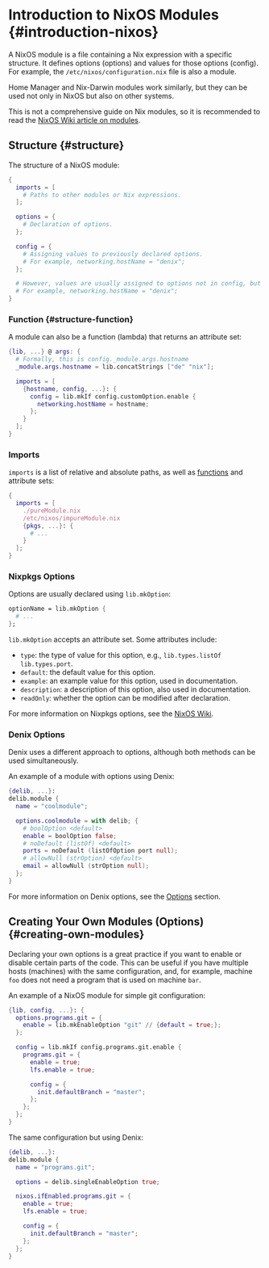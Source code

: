 # Introduction to NixOS Modules {#introduction-nixos}
A NixOS module is a file containing a Nix expression with a specific structure. It defines options (options) and values for those options (config). For example, the `/etc/nixos/configuration.nix` file is also a module.

Home Manager and Nix-Darwin modules work similarly, but they can be used not only in NixOS but also on other systems.

This is not a comprehensive guide on Nix modules, so it is recommended to read the [NixOS Wiki article on modules](https://nixos.wiki/wiki/NixOS_modules).

## Structure {#structure}
The structure of a NixOS module:

```nix
{
  imports = [
    # Paths to other modules or Nix expressions.
  ];

  options = {
    # Declaration of options.
  };

  config = {
    # Assigning values to previously declared options.
    # For example, networking.hostName = "denix";
  };

  # However, values are usually assigned to options not in config, but here.
  # For example, networking.hostName = "denix";
}
```

### Function {#structure-function}
A module can also be a function (lambda) that returns an attribute set:

```nix
{lib, ...} @ args: {
  # Formally, this is config._module.args.hostname
  _module.args.hostname = lib.concatStrings ["de" "nix"];

  imports = [
    {hostname, config, ...}: {
      config = lib.mkIf config.customOption.enable {
        networking.hostName = hostname;
      };
    }
  ];
}
```

### Imports
`imports` is a list of relative and absolute paths, as well as [functions](#structure-function) and attribute sets:

```nix
{
  imports = [
    ./pureModule.nix
    /etc/nixos/impureModule.nix
    {pkgs, ...}: {
      # ...
    }
  ];
}
```

### Nixpkgs Options
Options are usually declared using `lib.mkOption`:

```nix
optionName = lib.mkOption {
  # ...
};
```

`lib.mkOption` accepts an attribute set. Some attributes include:

- `type`: the type of value for this option, e.g., `lib.types.listOf lib.types.port`.
- `default`: the default value for this option.
- `example`: an example value for this option, used in documentation.
- `description`: a description of this option, also used in documentation.
- `readOnly`: whether the option can be modified after declaration.

For more information on Nixpkgs options, see the [NixOS Wiki](https://nixos.wiki/wiki/Declaration).

### Denix Options
Denix uses a different approach to options, although both methods can be used simultaneously.

An example of a module with options using Denix:

```nix
{delib, ...}:
delib.module {
  name = "coolmodule";

  options.coolmodule = with delib; {
    # boolOption <default>
    enable = boolOption false;
    # noDefault (listOf) <default>
    ports = noDefault (listOfOption port null);
    # allowNull (strOption) <default>
    email = allowNull (strOption null);
  };
}
```

For more information on Denix options, see the [Options](/options/introduction) section.

## Creating Your Own Modules (Options) {#creating-own-modules}
Declaring your own options is a great practice if you want to enable or disable certain parts of the code. This can be useful if you have multiple hosts (machines) with the same configuration, and, for example, machine `foo` does not need a program that is used on machine `bar`.

An example of a NixOS module for simple git configuration:

```nix
{lib, config, ...}: {
  options.programs.git = {
    enable = lib.mkEnableOption "git" // {default = true;};
  };

  config = lib.mkIf config.programs.git.enable {
    programs.git = {
      enable = true;
      lfs.enable = true;

      config = {
        init.defaultBranch = "master";
      };
    };
  };
}
```

The same configuration but using Denix:

```nix
{delib, ...}:
delib.module {
  name = "programs.git";

  options = delib.singleEnableOption true;

  nixos.ifEnabled.programs.git = {
    enable = true;
    lfs.enable = true;

    config = {
      init.defaultBranch = "master";
    };
  };
}
```
